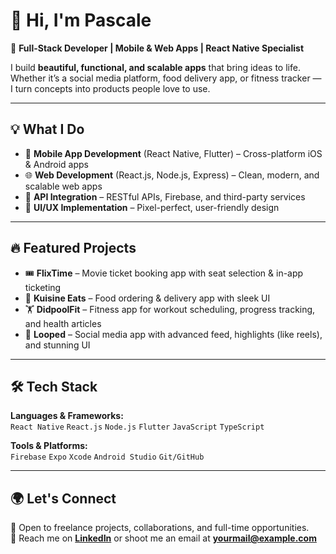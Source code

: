 # 👋 Hi, I'm Pascale  

🚀 **Full-Stack Developer | Mobile & Web Apps | React Native Specialist**  

I build **beautiful, functional, and scalable apps** that bring ideas to life.  
Whether it’s a social media platform, food delivery app, or fitness tracker — I turn concepts into products people love to use.  

---

## 💡 What I Do
- 📱 **Mobile App Development** (React Native, Flutter) – Cross-platform iOS & Android apps  
- 🌐 **Web Development** (React.js, Node.js, Express) – Clean, modern, and scalable web apps  
- 🔌 **API Integration** – RESTful APIs, Firebase, and third-party services  
- 🎨 **UI/UX Implementation** – Pixel-perfect, user-friendly design  

---

## 🔥 Featured Projects
- 🎟️ **FlixTime** – Movie ticket booking app with seat selection & in-app ticketing  
- 🍔 **Kuisine Eats** – Food ordering & delivery app with sleek UI  
- 🏋️ **DidpoolFit** – Fitness app for workout scheduling, progress tracking, and health articles  
- 📸 **Looped** – Social media app with advanced feed, highlights (like reels), and stunning UI  

---

## 🛠️ Tech Stack
**Languages & Frameworks:**  
`React Native` `React.js` `Node.js` `Flutter` `JavaScript` `TypeScript`  

**Tools & Platforms:**  
`Firebase` `Expo` `Xcode` `Android Studio` `Git/GitHub`  

---

## 🌍 Let's Connect
💼 Open to freelance projects, collaborations, and full-time opportunities.  
📩 Reach me on **[LinkedIn](https://linkedin.com/)** or shoot me an email at **yourmail@example.com**  
